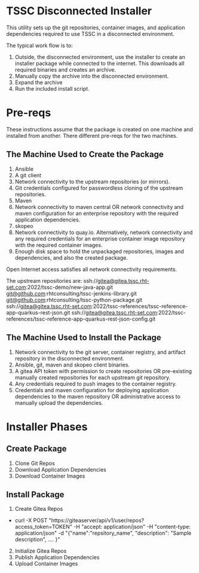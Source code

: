 TSSC Disconnected Installer
============================

This utility sets up the git repositories, container images, and application dependencies required to use TSSC in a disconnected environment.

The typical work flow is to:
1. Outside, the disconnected environment, use the installer to create an installer package while connected to the internet. This downloads all required binaries and creates an archive.
2. Manually copy the archive into the disconnected environment.
3. Expand the archive
4. Run the included install script.

# Pre-reqs

These instructions assume that the package is created on one machine and installed from another. There different pre-reqs for the two machines.

## The Machine Used to Create the Package

1. Ansible
2. A git client
3. Network connectivity to the upstream repositories (or mirrors).
4. Git credentials configured for passwordless cloning of the upstream repositories.
5. Maven
6. Network connectivity to maven central OR network connectivity and maven configuration for an enterprise repository with the required application dependencies.
7. skopeo
8. Network connectivity to quay.io. Alternatively, network connectivity and any required credentials for an enterprise container image repository with the required container images.
9. Enough disk space to hold the unpackaged repositories, images and dependencies, and also the created package.

Open Internet access satisfies all network connectivity requirements.

The upstream repositories are:
ssh://gitea@gitea.tssc.rht-set.com:2022/tssc-demo/new-java-app.git
git@github.com:rhtconsulting/tssc-jenkins-library.git
git@github.com:rhtconsulting/tssc-python-package.git
ssh://gitea@gitea.tssc.rht-set.com:2022/tssc-references/tssc-reference-app-quarkus-rest-json.git
ssh://gitea@gitea.tssc.rht-set.com:2022/tssc-references/tssc-reference-app-quarkus-rest-json-config.git

## The Machine Used to Install the Package
1. Network connectivity to the git server, container registry, and artifact repository in the disconnected environment.
2. Ansible, git, maven and skopeo client binaries.
3. A gitea API token with permission to create repositories OR pre-existing manually created repositories for each upstream git repository.
4. Any credentials required to push images to the container registry.
5. Credentials and maven configuration for deploying application dependencies to the maven repository OR administrative access to manually upload the dependencies.

# Installer Phases

## Create Package

1. Clone Git Repos
2. Download Application Dependencies
3. Download Container Images

## Install Package

1. Create Gitea Repos
 - curl -X POST "https://giteaserver/api/v1/user/repos?access_token=TOKEN" -H "accept: application/json" -H "content-type: application/json" -d "{\"name\":\"repsitory_name\", \"description\": \"Sample description\", .... }"
2. Initialize Gitea Repos
3. Publish Application Dependencies
4. Upload Container Images
